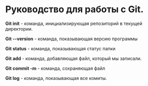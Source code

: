 # Руководство для работы с Git.

**Git init** - команда, инициализирующая репозиторий в текущей директории.

**Git --version** - команда, показывающая версию программы

**Git status** - команда, показывающая статус папки 

**Git add** - команда, добавляющая файл, который мы записали.

**Git commit -m** - команда, сохраняющая файл

**Git log** - команда, показывающая все комиты.